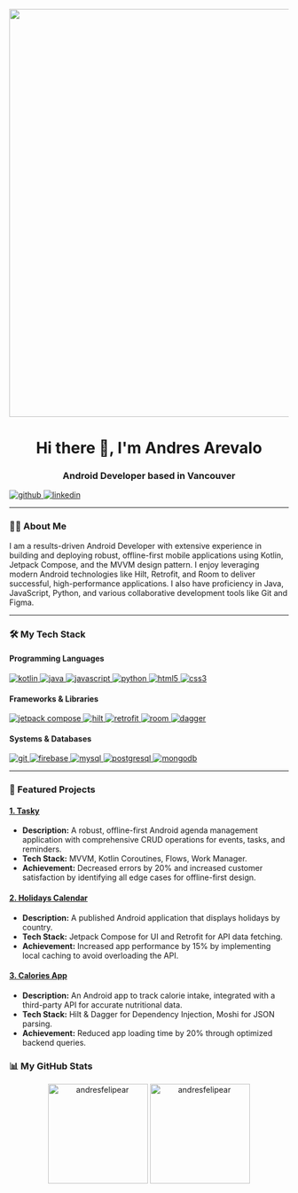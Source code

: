 <p align="center">
  <img width="1408" height="736" alt="Gemini_Generated_Image_v11pqkv11pqkv11p" src="https://github.com/user-attachments/assets/4ce6c15d-9e9f-4f66-b31f-99e67a0ce5da" alt="banner" />
</p>

<h1 align="center">Hi there 👋, I'm Andres Arevalo</h1>
<h3 align="center">Android Developer based in Vancouver</h3>

<p align="left">
  <a href="https://github.com/andresfelipear" target="_blank">
    <img src="https://img.shields.io/badge/GitHub-100000?style=for-the-badge&logo=github&logoColor=white" alt="github" />
  </a>  
  <a href="https://www.linkedin.com/in/andres-felipe-arevalo-suarez-a80529102/" target="_blank">
    <img src="https://img.shields.io/badge/LinkedIn-0077B5?style=for-the-badge&logo=linkedin&logoColor=white" alt="linkedin" />
  </a>
</p>

---

### 👨‍💻 About Me

I am a results-driven Android Developer with extensive experience in building and deploying robust, offline-first mobile applications using Kotlin, Jetpack Compose, and the MVVM design pattern. I enjoy leveraging modern Android technologies like Hilt, Retrofit, and Room to deliver successful, high-performance applications. I also have proficiency in Java, JavaScript, Python, and various collaborative development tools like Git and Figma.

---

### 🛠️ My Tech Stack

#### Programming Languages
<p align="left">
  <a href="https://kotlinlang.org" target="_blank" rel="noreferrer">
    <img src="https://img.shields.io/badge/Kotlin-7F52FF?style=for-the-badge&logo=kotlin&logoColor=white" alt="kotlin" />
  </a>
  <a href="https://www.java.com" target="_blank" rel="noreferrer">
    <img src="https://img.shields.io/badge/Java-ED8B00?style=for-the-badge&logo=openjdk&logoColor=white" alt="java" />
  </a>
  <a href="https://developer.mozilla.org/en-US/docs/Web/JavaScript" target="_blank" rel="noreferrer">
    <img src="https://img.shields.io/badge/JavaScript-F7DF1E?style=for-the-badge&logo=javascript&logoColor=black" alt="javascript" />
  </a>
  <a href="https://www.python.org" target="_blank" rel="noreferrer">
    <img src="https://img.shields.io/badge/Python-3776AB?style=for-the-badge&logo=python&logoColor=white" alt="python" />
  </a>
  <a href="https://www.w3.org/html/" target="_blank" rel="noreferrer">
    <img src="https://img.shields.io/badge/HTML5-E34F26?style=for-the-badge&logo=html5&logoColor=white" alt="html5" />
  </a>
  <a href="https://www.w3schools.com/css/" target="_blank" rel="noreferrer">
    <img src="https://img.shields.io/badge/CSS3-1572B6?style=for-the-badge&logo=css3&logoColor=white" alt="css3" />
  </a>
</p>

#### Frameworks & Libraries
<p align="left">
  <a href="https://developer.android.com/jetpack/compose" target="_blank" rel="noreferrer">
    <img src="https://img.shields.io/badge/Jetpack%20Compose-4285F4?style=for-the-badge&logo=jetpackcompose&logoColor=white" alt="jetpack compose" />
  </a>
  <a href="https://developer.android.com/training/dependency-injection/hilt-android" target="_blank" rel="noreferrer">
    <img src="https://img.shields.io/badge/Hilt-00A5F5?style=for-the-badge&logo=hilt&logoColor=white" alt="hilt" />
  </a>
  <a href="https://square.github.io/retrofit/" target="_blank" rel="noreferrer">
    <img src="https://img.shields.io/badge/Retrofit-E94E39?style=for-the-badge&logo=square&logoColor=white" alt="retrofit" />
  </a>
  <a href="https://developer.android.com/training/data-storage/room" target="_blank" rel="noreferrer">
    <img src="https://img.shields.io/badge/Room-D32F2F?style=for-the-badge&logo=android&logoColor=white" alt="room" />
  </a>
  <a href="https://dagger.dev/" target="_blank" rel="noreferrer">
    <img src="https://img.shields.io/badge/Dagger-BF360C?style=for-the-badge&logo=dagger&logoColor=white" alt="dagger" />
  </a>
</p>

#### Systems & Databases
<p align="left">
  <a href="https://git-scm.com/" target="_blank" rel="noreferrer">
    <img src="https://img.shields.io/badge/GIT-E44C30?style=for-the-badge&logo=git&logoColor=white" alt="git" />
  </a>
  <a href="https://firebase.google.com/" target="_blank" rel="noreferrer">
    <img src="https://img.shields.io/badge/Firebase-FFCA28?style=for-the-badge&logo=firebase&logoColor=black" alt="firebase" />
  </a>
  <a href="https://www.mysql.com/" target="_blank" rel="noreferrer">
    <img src="https://img.shields.io/badge/MySQL-4479A1?style=for-the-badge&logo=mysql&logoColor=white" alt="mysql" />
  </a>
  <a href="https://www.postgresql.org" target="_blank" rel="noreferrer">
    <img src="https://img.shields.io/badge/PostgreSQL-4169E1?style=for-the-badge&logo=postgresql&logoColor=white" alt="postgresql" />
  </a>
  <a href="https://www.mongodb.com/" target="_blank" rel="noreferrer">
    <img src="https://img.shields.io/badge/MongoDB-47A248?style=for-the-badge&logo=mongodb&logoColor=white" alt="mongodb" />
  </a>
</p>

---

### 🚀 Featured Projects

#### [1. Tasky](https://github.com/andresfelipear/Compose-TaskyApp)
- **Description:** A robust, offline-first Android agenda management application with comprehensive CRUD operations for events, tasks, and reminders.
- **Tech Stack:** MVVM, Kotlin Coroutines, Flows, Work Manager.
- **Achievement:** Decreased errors by 20% and increased customer satisfaction by identifying all edge cases for offline-first design.

#### [2. Holidays Calendar](https://github.com/andresfelipear/ComposeCaloriesApp)
- **Description:** A published Android application that displays holidays by country.
- **Tech Stack:** Jetpack Compose for UI and Retrofit for API data fetching.
- **Achievement:** Increased app performance by 15% by implementing local caching to avoid overloading the API.

#### [3. Calories App](https://github.com/andresfelipear/ComposeCaloriesApp)
- **Description:** An Android app to track calorie intake, integrated with a third-party API for accurate nutritional data.
- **Tech Stack:** Hilt & Dagger for Dependency Injection, Moshi for JSON parsing.
- **Achievement:** Reduced app loading time by 20% through optimized backend queries.

### 📊 My GitHub Stats

<p align="center">
  <img height="180em" src="https://github-readme-stats.vercel.app/api?username=andresfelipear&show_icons=true&locale=en&theme=tokyonight" alt="andresfelipear" />
  <img height="180em" src="https://github-readme-stats.vercel.app/api/top-langs/?username=andresfelipear&layout=compact&locale=en&theme=tokyonight" alt="andresfelipear" />
</p>
